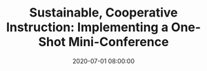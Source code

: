 ---
layout: poster
title: "Sustainable, Cooperative Instruction: Implementing a One-Shot Mini-Conference"
description: "This poster will describe a cooperative effort between archivists, an instruction librarian, our faculty partner, and an undergraduate teaching assistant to support a particularly challenging research assignment in a course that regularly enrolls 50-60 students from a variety of majors. At the request of our faculty partner, we designed a one-shot “mini-conference” that fit within a standard course block and was composed of repeated concurrent workshops. Each workshop focused on a particular source or genre of sources and the advanced search strategies used to navigate them. As such, the instruction aligned well with ACRL’s information literacy frame searching as strategic exploration. Instructors found this format to be sustainable and scalable in part because we were able to provide specialized instruction in a more intimate setting than generally possible for larger class sizes. The poster will offer practical advice for replicating the mini-conference and highlight the benefits of this format. While many libraries may not have the space or staff to replicate the model in-person, it could be modified for synchronous or asynchronous online instruction."
date: 2020-07-01 08:00:00
speaker-data: [8, 15]
presenters:
  - {
      name: Maureen Barry,
      bio: Maureen Barry joined Bowling Green State University as Reference and Instruction Librarian in Spring 2019. She is the subject librarian for Criminal Justice, Gerontology, History, and Social Work. Her research interests include first-year students’ transition to college and the intersections of service-learning and information literacy. Prior to arriving at BGSU, Maureen was Student Success Librarian at Wright State University for 14 years.,
      institution: Bowling Green State University
    }
  - {
      name: Sara Butler-Tongate,
      bio: Sara Butler-Tongate is the Reference Archivist for the Center for Archival Collections at Bowling Green State University. Her research interests include genealogy, folk narrative, and teaching with primary sources. Before joining the BGSU Library staff in December of 2019, she served as the Library Director at the National Watch and Clock Museum in Columbia, Pennsylvania.,
      institution: Bowling Green State University
    }
video: "//www.youtube.com/embed/{video-is}"
isStaticPost: false
published: true
---